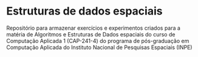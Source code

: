 # Estruturas de dados espaciais

Repositório para armazenar exercícios e experimentos criados para a matéria de  Algoritmos e Estruturas de Dados espaciais do curso de Computação Aplicada 1 (CAP-241-4) do programa de pós-graduação em Computação Aplicada do Instituto Nacional de Pesquisas Espaciais (INPE)
